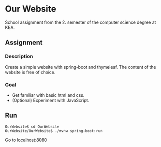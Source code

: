 # Our Website
School assignment from the 2. semester of the computer science degree at KEA.

## Assignment
### Description
Create a simple website with spring-boot and thymeleaf. 
The content of the website is free of choice.

### Goal
 - Get familiar with basic html and css.
 - (Optional) Experiment with JavaScript.

## Run
```
OurWebsite$ cd OurWebsite
OurWebsite/OurWebsite$ ./mvnw spring-boot:run    
```

Go to [localhost:8080]( http://localhost:8080 )
